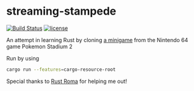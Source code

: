# streaming-stampede
[![Build Status](https://travis-ci.org/Pomettini/streaming-stampede.svg?branch=master)](https://travis-ci.org/Pomettini/streaming-stampede)
[![license](http://img.shields.io/badge/license-MIT-blue.svg)](https://github.com/svenstaro/ggez/blob/master/LICENSE)


An attempt in learning Rust by cloning [a minigame](https://www.youtube.com/watch?v=taBpQMrfyVE) from the Nintendo 64 game Pokemon Stadium 2

Run by using
```bash
cargo run --features=cargo-resource-root
```
Special thanks to [Rust Roma](https://www.meetup.com/it-IT/Rust-Roma/) for helping me out!
